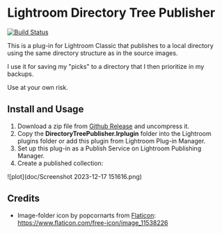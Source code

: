 # Lightroom Directory Tree Publisher

[![Build Status](https://travis-ci.org/stanaka/lightroom-google-photo-plugin.svg?branch=master)](https://travis-ci.org/stanaka/lightroom-google-photo-plugin)

This is a plug-in for Lightroom Classic that publishes to a local directory using the same directory structure as in the source images.

I use it for saving my "picks" to a directory that I then prioritize in my backups.

Use at your own risk.

## Install and Usage

1. Download a zip file from [Github Release](https://github.com/stanaka/lightroom-google-photo-plugin/releases) and uncompress it.
1. Copy the **DirectoryTreePublisher.lrplugin** folder into the Lightroom plugins folder or add this plugin from Lightroom Plug-in Manager.
1. Set up this plug-in as a Publish Service on Lightroom Publishing Manager.
1. Create a published collection:

![plot](doc/Screenshot 2023-12-17 151616.png)

## Credits

- Image-folder icon by popcornarts from <a href="https://www.flaticon.com/free-icons/image-folder" title="image-folder icons">Flaticon</a>: https://www.flaticon.com/free-icon/image_11538226
